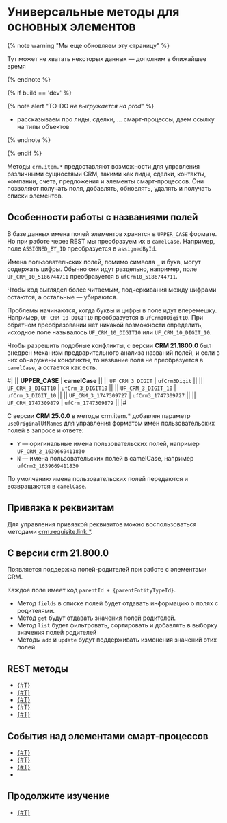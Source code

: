 # Универсальные методы для основных элементов 

{% note warning "Мы еще обновляем эту страницу" %}

Тут может не хватать некоторых данных — дополним в ближайшее время

{% endnote %}

{% if build == 'dev' %}

{% note alert "TO-DO _не выгружается на prod_" %}

- рассказываем про лиды, сделки, … смарт-процессы, даем ссылку на типы объектов

{% endnote %}

{% endif %}

Методы `crm.item.*` предоставляют возможности для управления различными сущностями CRM, такими как лиды, сделки, контакты, компании, счета, предложения и элементы смарт-процессов. 
Они позволяют получать поля, добавлять, обновлять, удалять и получать списки элементов.

## Особенности работы с названиями полей

В базе данных имена полей элементов хранятся в `UPPER_CASE` формате. Но при работе через REST мы преобразуем их в `camelCase`. Например, поле `ASSIGNED_BY_ID` преобразуется в `assignedById`.

Имена пользовательских полей, помимо символа `_` и букв, могут содержать цифры. Обычно они идут раздельно, например, поле `UF_CRM_10_5186744711` преобразуется в `ufCrm10_5186744711`.

Чтобы код выглядел более читаемым, подчеркивания между цифрами остаются, а остальные — убираются.

Проблемы начинаются, когда буквы и цифры в поле идут вперемешку. Например, `UF_CRM_10_DIGIT10` преобразуется в `ufCrm10Digit10`. При обратном преобразовании нет никакой возможности определить, исходное поле называлось `UF_CRM_10_DIGIT10` или `UF_CRM_10_DIGIT_10`.

Чтобы разрешить подобные конфликты, с версии **CRM 21.1800.0** был внедрен механизм предварительного анализа названий полей, и если в них обнаружены конфликты, то название поля не преобразуется в `camelCase`, а остается как есть.

#|
|| **UPPER_CASE** | **camelCase** ||
|| `UF_CRM_3_DIGIT` | `ufCrm3Digit` ||
|| `UF_CRM_3_DIGIT10` | `ufCrm_3_DIGIT10` ||
|| `UF_CRM_3_DIGIT_10` | `ufCrm_3_DIGIT_10` ||
|| `UF_CRM_3_1747309727` | `ufCrm3_1747309727` ||
|| `UF_CRM_1747309879` | `ufCrm_1747309879` ||
|#

С версии **CRM 25.0.0** в методы crm.item.* добавлен параметр `useOriginalUfNames` для управления форматом имен пользовательских полей в запросе и ответе: 
- `Y` — оригинальные имена пользовательских полей, например `UF_CRM_2_1639669411830`
- `N` — имена пользовательских полей в camelCase, например `ufCrm2_1639669411830`

По умолчанию имена пользовательских полей передаются и возвращаются в `camelCase`.

## Привязка к реквизитам

Для управления привязкой реквизитов можно воспользоваться методами [crm.requisite.link.*](../requisites/links/index.md).

## С версии crm 21.800.0

Появляется поддержка полей-родителей при работе с элементами CRM.

Каждое поле имеет код `parentId + {parentEntityTypeId}`.

- Метод `fields` в списке полей будет отдавать информацию о полях с родителями.
- Метод `get` будут отдавать значения полей родителей.
- Метод `list` будет фильтровать, сортировать и добавлять в выборку значения полей родителей
- Методы `add` и `update` будут поддерживать изменения значений этих полей.

## REST методы

- [{#T}](crm-item-fields.md)
- [{#T}](crm-item-add.md)
- [{#T}](crm-item-update.md)
- [{#T}](crm-item-delete.md)
- [{#T}](crm-item-list.md)

## События над элементами смарт-процессов

- [{#T}](events/on-crm-dynamic-item-add.md)
- [{#T}](events/on-crm-dynamic-item-update.md)
- [{#T}](events/on-crm-dynamic-item-delete.md)
- 
## Продолжите изучение

- [{#T}](../../../tutorials/crm/how-to-add-crm-objects/how-to-add-user-field-to-spa.md)
